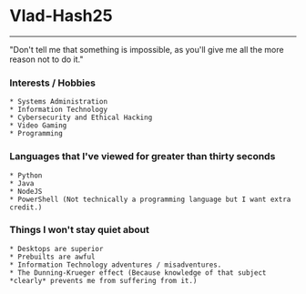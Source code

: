 # Vlad-Hash25
----

"Don't tell me that something is impossible, as you'll give me all the more reason not to do it."

### Interests / Hobbies
	* Systems Administration
	* Information Technology
	* Cybersecurity and Ethical Hacking
	* Video Gaming
	* Programming

### Languages that I've viewed for greater than thirty seconds
	* Python
	* Java
	* NodeJS
	* PowerShell (Not technically a programming language but I want extra credit.)

### Things I won't stay quiet about
	* Desktops are superior
	* Prebuilts are awful
	* Information Technology adventures / misadventures.
	* The Dunning-Krueger effect (Because knowledge of that subject *clearly* prevents me from suffering from it.)
